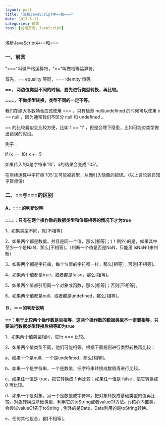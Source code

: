 ```yaml
---
layout: post
title: "浅析JavaScript中==和==="
date: 2017-5-11
categories: 前端
tags: [前端开发，JavaScript]
---
```


浅析JavaScript中==和===

<!-- more -->


### 一、前言

"==="叫做严格运算符，"=="叫做相等运算符。

首先，== equality 等同，=== identity 恒等。

**==， 两边值类型不同的时候，要先进行类型转换，再比较。**

**===，不做类型转换，类型不同的一定不等。**

我们在绝大多数场合应该使用 === ，只有检测 null/undefined 的时候可以使用 x == null ，因为通常我们不区分 null 和 undefined 。

== 的比较看似会比较方便，比如 1 == '1' ，但是会埋下隐患，比如可能对类型做出错误的假设。

例子：

if (x == 10) x += 5

如果传入的x是字符串'10'，x的结果会变成'105'。

在后续运算中字符串'105'又可能被转型，从而引入隐蔽的错误。（以上言论转自知乎贺师俊）

### 二、==与===的区别

#### A、===的判断说明

**===：只有在两个操作数的数据类型和值都相等的情况下才为true**

1、如果类型不同，就[不相等]

2、如果两个都是数值，并且是同一个值，那么[相等]；(！例外)的是，如果其中至少一个是NaN，那么[不相等]。（判断一个值是否是NaN，只能用 isNaN()来判断）

3、如果两个都是字符串，每个位置的字符都一样，那么[相等]；否则[不相等]。

4、如果两个值都是true，或者都是false，那么[相等]。

5、如果两个值都引用同一个对象或函数，那么[相等]；否则[不相等]。

6、如果两个值都是null，或者都是undefined，那么[相等]。

#### Ｂ、＝＝的判断说明

**==：用于比较两个操作数是否相等，这两个操作数的数据类型不一定要相等，只要进行数据类型转换后相等即为true**

1、如果两个值类型相同，进行 === 比较。

2、如果两个值类型不同，他们可能相等。根据下面规则进行类型转换再比较：

a、如果一个是null、一个是undefined，那么[相等]。

b、如果一个是字符串，一个是数值，把字符串转换成数值再进行比较。

c、如果任一值是 true，把它转换成 1 再比较；如果任一值是 false，把它转换成 0 再比较。

d、如果一个是对象，另一个是数值或字符串，把对象转换成基础类型的值再比较。对象转换成基础类型，利用它的toString或者valueOf方法。js核心内置类，会尝试valueOf先于toString；例外的是Date，Date利用的是toString转换。

e、任何其他组合，都[不相等]。